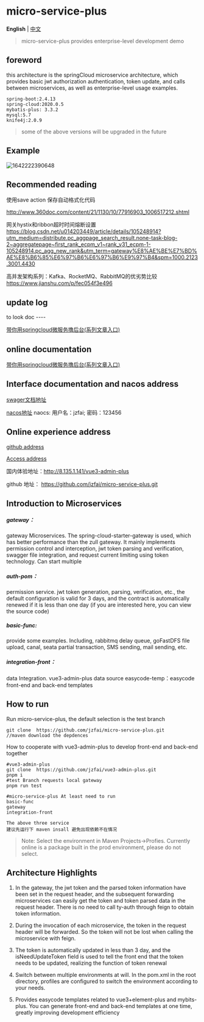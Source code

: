 # micro-service-plus

**English** | [中文](./README-zh_CN.md)

> micro-service-plus provides enterprise-level development demo

## foreword

this architecture is the springCloud microservice architecture, which provides basic jwt authorization authentication,
token update, and calls between microservices, as well as enterprise-level usage examples.

```text
spring-boot:2.4.13
spring-cloud:2020.0.5
mybatis-plus: 3.3.2
mysql:5.7
knife4j:2.0.9
```

> some of the above versions will be upgraded in the future

##  Example

![1642222390648](http://8.135.1.141/file/micro-service-assets/1642222390648.png)

## Recommended reading

使用save action 保存自动格式化代码

http://www.360doc.com/content/21/1130/10/77916903_1006517212.shtml

网关hystix和ribbon超时时间熔断设置
https://blog.csdn.net/u014203449/article/details/105248914?utm_medium=distribute.pc_aggpage_search_result.none-task-blog-2~aggregatepage~first_rank_ecpm_v1~rank_v31_ecpm-1-105248914.pc_agg_new_rank&utm_term=gateway%E8%AE%BE%E7%BD%AE%E8%B6%85%E6%97%B6%E6%97%B6%E9%97%B4&spm=1000.2123.3001.4430

高并发架构系列：Kafka、RocketMQ、RabbitMQ的优劣势比较
https://www.jianshu.com/p/fec054f3e496

## update log

to look doc ----

[带你用springcloud微服务撸后台(系列文章入口)](https://juejin.cn/post/7044841692008038431)

## online documentation

[带你用springcloud微服务撸后台(系列文章入口)](https://juejin.cn/post/7044841692008038431)

## Interface documentation and nacos address

[swager文档地址](https://github.jzfai.top/micro-service-doc/doc.html)

[nacos地址](https://github.jzfai.top/nacos/)
naocs:    用户名：jzfai; 密码：123456

## Online experience address

[github address](https://github.com/jzfai/micro-service-plus.git)

[Access address](http://8.135.1.141/vue3-admin-plus)

国内体验地址：http://8.135.1.141/vue3-admin-plus

github 地址：  https://github.com/jzfai/micro-service-plus.git

## Introduction to Microservices

##### gateway：

gateway Microservices. The spring-cloud-starter-gateway is used, which has better performance than the zull gateway. It
mainly implements permission control and interception, jwt token parsing and verification, swagger file integration, and
request current limiting using token technology. Can start multiple

##### auth-pom：

permission service. jwt token generation, parsing, verification, etc., the default configuration is valid for 3 days,
and the contract is automatically renewed if it is less than one day (if you are interested here, you can view the
source code)

##### basic-func:

provide some examples. Including, rabbitmq delay queue, goFastDFS file upload, canal, seata partial transaction, SMS
sending, mail sending, etc.

##### integration-front：

data Integration. vue3-admin-plus data source easycode-temp：easycode front-end and back-end templates

## How to run

Run micro-service-plus, the default selection is the test branch

```
git clone  https://github.com/jzfai/micro-service-plus.git
//maven download the depdences
```

How to cooperate with vue3-admin-plus to develop front-end and back-end together

```shell
#vue3-admin-plus
git clone  https://github.com/jzfai/vue3-admin-plus.git
pnpm i
#test Branch requests local gateway
pnpm run test

#micro-service-plus At least need to run
basic-func
gateway
integration-front

The above three service
建议先运行下 maven insall 避免出现依赖不在情况
```

> Note: Select the environment in Maven Projects->Profies. Currently online is a package built in the prod environment, please do not select.

## Architecture Highlights

1. In the gateway, the jwt token and the parsed token information have been set in the request header, and the
   subsequent forwarding microservices can easily get the token and token parsed data in the request header. There is no
   need to call ty-auth through feign to obtain token information.

2. During the invocation of each microservice, the token in the request header will be forwarded. So the token will not
   be lost when calling the microservice with feign.

3. The token is automatically updated in less than 3 day, and the isNeedUpdateToken field is used to tell the front end
   that the token needs to be updated, realizing the function of token renewal

4. Switch between multiple environments at will. In the pom.xml in the root directory, profiles are configured to switch
   the environment according to your needs.

5. Provides easycode templates related to vue3+element-plus and mybits-plus. You can generate front-end and back-end
   templates at one time, greatly improving development efficiency

